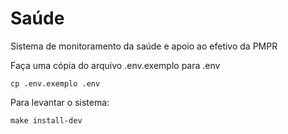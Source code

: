 # Saúde
Sistema de monitoramento da saúde e apoio ao efetivo da PMPR

Faça uma cópia do arquivo .env.exemplo para .env

```
cp .env.exemplo .env
```

Para levantar o sistema:

```
make install-dev
```